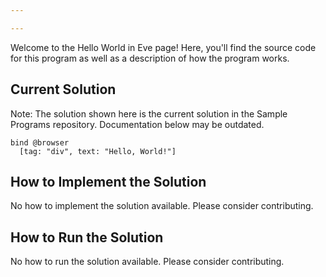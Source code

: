 ```yaml
---

---
```


Welcome to the Hello World in Eve page! Here, you'll find the source code for this program as well as a description of how the program works.

## Current Solution

Note: The solution shown here is the current solution in the Sample Programs repository. Documentation below may be outdated.

```Eve
bind @browser
  [tag: "div", text: "Hello, World!"]

```

## How to Implement the Solution

No how to implement the solution available. Please consider contributing.

## How to Run the Solution

No how to run the solution available. Please consider contributing.